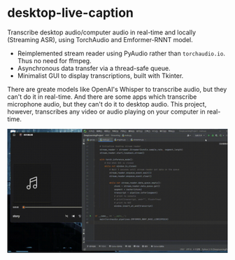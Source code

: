 # desktop-live-caption
Transcribe desktop audio/computer audio in real-time and locally (Streaming ASR), using TorchAudio and Emformer-RNNT model.

- Reimplemented stream reader using PyAudio rather than `torchaudio.io`. Thus no need for ffmpeg.
- Asynchronous data transfer via a thread-safe queue.
- Minimalist GUI to display transcriptions, built with Tkinter.

There are greate models like OpenAI's Whisper to transcribe audio, but they can't do it in real-time. 
And there are some apps which transcribe microphone audio, but they can't do it to desktop audio.
This project, however, transcribes any video or audio playing on your computer in real-time.

![](https://github.com/icynic/desktop-live-caption/blob/main/Demo.gif)
